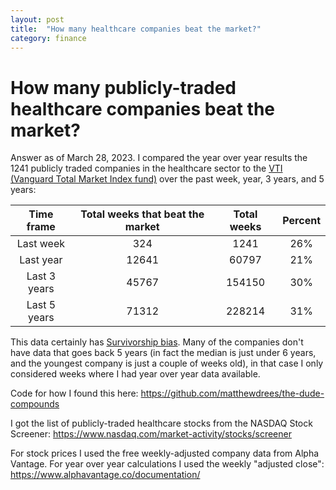 ```yaml
---
layout: post
title:  "How many healthcare companies beat the market?"
category: finance
---
```


# How many publicly-traded healthcare companies beat the market?

Answer as of March 28, 2023. I compared the year over year results the 1241 publicly traded companies in the healthcare sector to the [VTI (Vanguard Total Market Index fund)](https://www.google.com/finance/quote/VTI:NYSEARCA) over the past week, year, 3 years, and 5 years:

| Time frame   | Total weeks that beat the market | Total weeks | Percent |
|:------------:|:--------------------------------:|:-----------:|:-------:|
| Last week    |              324                 |     1241    |   26%   |
| Last year    |            12641                 |    60797    |   21%   |
| Last 3 years |            45767                 |   154150    |   30%   |
| Last 5 years |            71312                 |   228214    |   31%   |

This data certainly has [Survivorship bias](https://en.wikipedia.org/wiki/Survivorship_bias). Many of the companies don't have data that goes back 5 years (in fact the median is just under 6 years, and the youngest company is just a couple of weeks old), in that case I only considered weeks where I had year over year data available.

Code for how I found this here: <https://github.com/matthewdrees/the-dude-compounds>

I got the list of publicly-traded healthcare stocks from the NASDAQ Stock Screener: <https://www.nasdaq.com/market-activity/stocks/screener>

For stock prices I used the free weekly-adjusted company data from Alpha Vantage. For year over year calculations I used the weekly "adjusted close": <https://www.alphavantage.co/documentation/>
